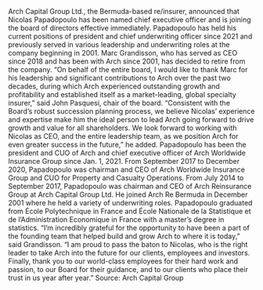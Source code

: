 Arch Capital Group Ltd., the Bermuda-based re/insurer, announced that Nicolas Papadopoulo has been named chief executive officer and is joining the board of directors effective immediately.
Papadopoulo has held his current positions of president and chief underwriting officer since 2021 and previously served in various leadership and underwriting roles at the company beginning in 2001.
Marc Grandisson, who has served as CEO since 2018 and has been with Arch since 2001, has decided to retire from the company.
“On behalf of the entire board, I would like to thank Marc for his leadership and significant contributions to Arch over the past two decades, during which Arch experienced outstanding growth and profitability and established itself as a market-leading, global specialty insurer,” said John Pasquesi, chair of the board.
“Consistent with the Board’s robust succession planning process, we believe Nicolas’ experience and expertise make him the ideal person to lead Arch going forward to drive growth and value for all shareholders. We look forward to working with Nicolas as CEO, and the entire leadership team, as we position Arch for even greater success in the future,” he added.
Papadopoulo has been the president and CUO of Arch and chief executive officer of Arch Worldwide Insurance Group since Jan. 1, 2021. From September 2017 to December 2020, Papadopoulo was chairman and CEO of Arch Worldwide Insurance Group and CUO for Property and Casualty Operations.
From July 2014 to September 2017, Papadopoulo was chairman and CEO of Arch Reinsurance Group at Arch Capital Group Ltd. He joined Arch Re Bermuda in December 2001 where he held a variety of underwriting roles. Papadopoulo graduated from École Polytechnique in France and École Nationale de la Statistique et de l’Administration Economique in France with a master’s degree in statistics.
“I’m incredibly grateful for the opportunity to have been a part of the founding team that helped build and grow Arch to where it is today,” said Grandisson. “I am proud to pass the baton to Nicolas, who is the right leader to take Arch into the future for our clients, employees and investors. Finally, thank you to our world-class employees for their hard work and passion, to our Board for their guidance, and to our clients who place their trust in us year after year.”
Source: Arch Capital Group